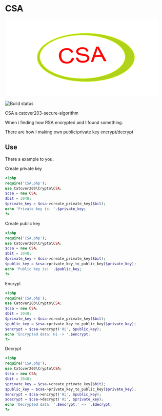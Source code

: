 # CSA
<div align="center"><img alt="CSA" src="https://github.com/Catover203/CSA/raw/main/CSA.png" width="500" height="250"></div>


![Build status](https://travis-ci.org/php/php-src.svg?branch=master)

CSA a catover203-secure-algorithm

When i finding how RSA encrypted and I found something.

There are how I making own public/private key encrypt/decrypt

## Use
 There a example to you.
 
 Create private key
```php
<?php
require('CSA.php');
use Catover203\Crypto\CSA;
$csa = new CSA;
$bit = 2048;
$private_key = $csa->create_private_key($bit);
echo 'Private key is: '.$private_key;
?>
```

 Create public key

 ```php
<?php
require('CSA.php');
use Catover203\Crypto\CSA;
$csa = new CSA;
$bit = 2048;
$private_key = $csa->create_private_key($bit);
$public_key = $csa->private_key_to_public_key($private_key);
echo 'Public key is: '.$public_key;
?>
```
Encrypt
```php
<?php
require('CSA.php');
use Catover203\Crypto\CSA;
$csa = new CSA;
$bit = 2048;
$private_key = $csa->create_private_key($bit);
$public_key = $csa->private_key_to_public_key($private_key);
$encrypt = $csa->encrypt('Hi', $public_key);
echo 'Encrypted data: Hi -> '.$encrypt;
?>
```

Decrypt
```php
<?php
require('CSA.php');
use Catover203\Crypto\CSA;
$csa = new CSA;
$bit = 2048;
$private_key = $csa->create_private_key($bit);
$public_key = $csa->private_key_to_public_key($private_key);
$encrypt = $csa->encrypt('Hi', $public_key);
$decrypt = $csa->decrypt('Hi', $private_key);
echo 'Decrypted data: '.$encrypt.' => '.$decrypt;
?>
```

